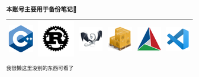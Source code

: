 ### 本账号主要用于备份笔记📕
<img src="./images/cpp-logo.png" alt="drawing" width="100"/> | <img src="./images/rust-logo-blk.svg" alt="drawing" width="150"/> | <img src="./images/llvm-clang.png" alt="drawing" width="100"/> | <img src="./images/cargo.png" alt="drawing" width="100"/> | <img src="./images/cmake_logo_slider.png" alt="drawing" width="100"/> | <img src="./images/vscode-logo.png" alt="drawing" width="100"/>
---|---|---|---|---|---

我很懒这里没别的东西可看了